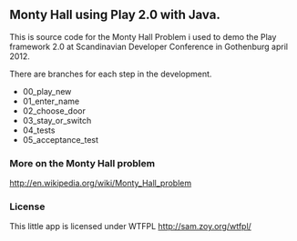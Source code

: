 ## Monty Hall using Play 2.0 with Java.
This is source code for the Monty Hall Problem i used to demo the Play framework 2.0 at Scandinavian Developer Conference in Gothenburg april 2012.

There are branches for each step in the development.

* 00_play_new
* 01_enter_name
* 02_choose_door
* 03_stay_or_switch
* 04_tests
* 05_acceptance_test

### More on the Monty Hall problem
http://en.wikipedia.org/wiki/Monty_Hall_problem

### License
This little app is licensed under WTFPL
http://sam.zoy.org/wtfpl/